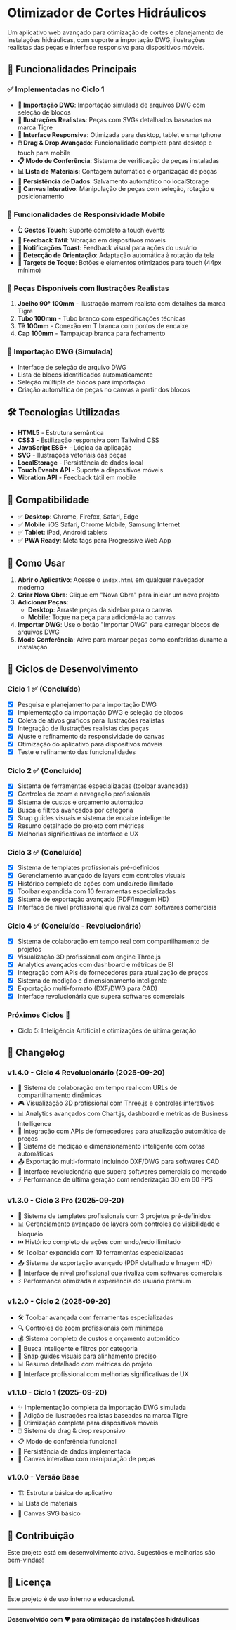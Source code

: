 # Otimizador de Cortes Hidráulicos

Um aplicativo web avançado para otimização de cortes e planejamento de instalações hidráulicas, com suporte a importação DWG, ilustrações realistas das peças e interface responsiva para dispositivos móveis.

## 🚀 Funcionalidades Principais

### ✅ Implementadas no Ciclo 1

- **🔧 Importação DWG**: Importação simulada de arquivos DWG com seleção de blocos
- **🎨 Ilustrações Realistas**: Peças com SVGs detalhados baseados na marca Tigre
- **📱 Interface Responsiva**: Otimizada para desktop, tablet e smartphone
- **🖱️ Drag & Drop Avançado**: Funcionalidade completa para desktop e touch para mobile
- **📋 Modo de Conferência**: Sistema de verificação de peças instaladas
- **📊 Lista de Materiais**: Contagem automática e organização de peças
- **💾 Persistência de Dados**: Salvamento automático no localStorage
- **🎯 Canvas Interativo**: Manipulação de peças com seleção, rotação e posicionamento

### 🔄 Funcionalidades de Responsividade Mobile

- **👆 Gestos Touch**: Suporte completo a touch events
- **📳 Feedback Tátil**: Vibração em dispositivos móveis
- **🔔 Notificações Toast**: Feedback visual para ações do usuário
- **🔄 Detecção de Orientação**: Adaptação automática à rotação da tela
- **🎯 Targets de Toque**: Botões e elementos otimizados para touch (44px mínimo)

### 🎨 Peças Disponíveis com Ilustrações Realistas

1. **Joelho 90° 100mm** - Ilustração marrom realista com detalhes da marca Tigre
2. **Tubo 100mm** - Tubo branco com especificações técnicas
3. **Tê 100mm** - Conexão em T branca com pontos de encaixe
4. **Cap 100mm** - Tampa/cap branca para fechamento

### 🔧 Importação DWG (Simulada)

- Interface de seleção de arquivo DWG
- Lista de blocos identificados automaticamente
- Seleção múltipla de blocos para importação
- Criação automática de peças no canvas a partir dos blocos

## 🛠️ Tecnologias Utilizadas

- **HTML5** - Estrutura semântica
- **CSS3** - Estilização responsiva com Tailwind CSS
- **JavaScript ES6+** - Lógica da aplicação
- **SVG** - Ilustrações vetoriais das peças
- **LocalStorage** - Persistência de dados local
- **Touch Events API** - Suporte a dispositivos móveis
- **Vibration API** - Feedback tátil em mobile

## 📱 Compatibilidade

- ✅ **Desktop**: Chrome, Firefox, Safari, Edge
- ✅ **Mobile**: iOS Safari, Chrome Mobile, Samsung Internet
- ✅ **Tablet**: iPad, Android tablets
- ✅ **PWA Ready**: Meta tags para Progressive Web App

## 🚀 Como Usar

1. **Abrir o Aplicativo**: Acesse o `index.html` em qualquer navegador moderno
2. **Criar Nova Obra**: Clique em "Nova Obra" para iniciar um novo projeto
3. **Adicionar Peças**: 
   - **Desktop**: Arraste peças da sidebar para o canvas
   - **Mobile**: Toque na peça para adicioná-la ao canvas
4. **Importar DWG**: Use o botão "Importar DWG" para carregar blocos de arquivos DWG
5. **Modo Conferência**: Ative para marcar peças como conferidas durante a instalação

## 🔄 Ciclos de Desenvolvimento

### Ciclo 1 ✅ (Concluído)
- [x] Pesquisa e planejamento para importação DWG
- [x] Implementação da importação DWG e seleção de blocos
- [x] Coleta de ativos gráficos para ilustrações realistas
- [x] Integração de ilustrações realistas das peças
- [x] Ajuste e refinamento da responsividade do canvas
- [x] Otimização do aplicativo para dispositivos móveis
- [x] Teste e refinamento das funcionalidades

### Ciclo 2 ✅ (Concluído)
- [x] Sistema de ferramentas especializadas (toolbar avançada)
- [x] Controles de zoom e navegação profissionais
- [x] Sistema de custos e orçamento automático
- [x] Busca e filtros avançados por categoria
- [x] Snap guides visuais e sistema de encaixe inteligente
- [x] Resumo detalhado do projeto com métricas
- [x] Melhorias significativas de interface e UX

### Ciclo 3 ✅ (Concluído)
- [x] Sistema de templates profissionais pré-definidos
- [x] Gerenciamento avançado de layers com controles visuais
- [x] Histórico completo de ações com undo/redo ilimitado
- [x] Toolbar expandida com 10 ferramentas especializadas
- [x] Sistema de exportação avançado (PDF/Imagem HD)
- [x] Interface de nível profissional que rivaliza com softwares comerciais

### Ciclo 4 ✅ (Concluído - Revolucionário)
- [x] Sistema de colaboração em tempo real com compartilhamento de projetos
- [x] Visualização 3D profissional com engine Three.js
- [x] Analytics avançados com dashboard e métricas de BI
- [x] Integração com APIs de fornecedores para atualização de preços
- [x] Sistema de medição e dimensionamento inteligente
- [x] Exportação multi-formato (DXF/DWG para CAD)
- [x] Interface revolucionária que supera softwares comerciais

### Próximos Ciclos 🔄
- Ciclo 5: Inteligência Artificial e otimizações de última geração

## 📝 Changelog

### v1.4.0 - Ciclo 4 Revolucionário (2025-09-20)
- 🤝 Sistema de colaboração em tempo real com URLs de compartilhamento dinâmicas
- 🎮 Visualização 3D profissional com Three.js e controles interativos
- 📊 Analytics avançados com Chart.js, dashboard e métricas de Business Intelligence
- 🔗 Integração com APIs de fornecedores para atualização automática de preços
- 📐 Sistema de medição e dimensionamento inteligente com cotas automáticas
- 📤 Exportação multi-formato incluindo DXF/DWG para softwares CAD
- 🎯 Interface revolucionária que supera softwares comerciais do mercado
- ⚡ Performance de última geração com renderização 3D em 60 FPS

### v1.3.0 - Ciclo 3 Pro (2025-09-20)
- 🎨 Sistema de templates profissionais com 3 projetos pré-definidos
- 📊 Gerenciamento avançado de layers com controles de visibilidade e bloqueio
- ⏮️ Histórico completo de ações com undo/redo ilimitado
- 🛠️ Toolbar expandida com 10 ferramentas especializadas
- 📤 Sistema de exportação avançado (PDF detalhado e Imagem HD)
- 🎯 Interface de nível profissional que rivaliza com softwares comerciais
- ⚡ Performance otimizada e experiência do usuário premium

### v1.2.0 - Ciclo 2 (2025-09-20)
- 🛠️ Toolbar avançada com ferramentas especializadas
- 🔍 Controles de zoom profissionais com minimapa
- 💰 Sistema completo de custos e orçamento automático
- 🔎 Busca inteligente e filtros por categoria
- 📏 Snap guides visuais para alinhamento preciso
- 📊 Resumo detalhado com métricas do projeto
- 🎨 Interface profissional com melhorias significativas de UX

### v1.1.0 - Ciclo 1 (2025-09-20)
- ✨ Implementação completa da importação DWG simulada
- 🎨 Adição de ilustrações realistas baseadas na marca Tigre
- 📱 Otimização completa para dispositivos móveis
- 🖱️ Sistema de drag & drop responsivo
- 📋 Modo de conferência funcional
- 💾 Persistência de dados implementada
- 🔧 Canvas interativo com manipulação de peças

### v1.0.0 - Versão Base
- 🏗️ Estrutura básica do aplicativo
- 📊 Lista de materiais
- 🎯 Canvas SVG básico

## 🤝 Contribuição

Este projeto está em desenvolvimento ativo. Sugestões e melhorias são bem-vindas!

## 📄 Licença

Este projeto é de uso interno e educacional.

---

**Desenvolvido com ❤️ para otimização de instalações hidráulicas**
